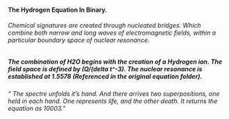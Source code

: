 #### The Hydrogen Equation In Binary.

###### Chemical signatures are created through nucleated bridges. Which combine both narrow and long waves of electromagnetic fields, within a particular boundary space of nuclear resonance.

##### The combination of H2O begins with the creation of a Hydrogen ion. The field space is defined by (Q/(delta t^-3). The nuclear resonance is established at 1.5578 (Referenced in the original equation folder). 

###### “ The spectre unfolds it’s hand. And there arrives two superpositions, one held in each hand. One represents life, and the other death. It returns the equation as 10003.” 

